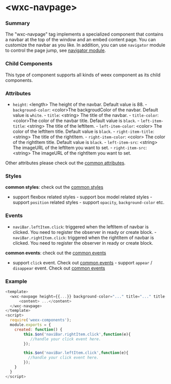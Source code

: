 # &lt;wxc-navpage&gt;

### Summary

The "wxc-navpage" tag implements a specialized component that contains a
navbar at the top of the window and an embed content page. You can customize
the navbar as you like. In addition, you can use `navigator` module to
control the page jump, see [navigator module](../modules/navigator.md).

### Child Components

This type of component supports all kinds of weex component as its child
components.

### Attributes

- `height`: &lt;length&gt; The height of the navbar. Default value is 88.  -
`background-color`: &lt;color&gt;The backgroudColor of the navbar. Default
value is `white`.  - `title`: &lt;string&gt; The title of the navbar.  -
`title-color`: &lt;color&gt;The color of the navbar title. Default value is
`black`.  - `left-item-title`: &lt;string&gt; The title of the leftItem.  -
`left-item-color`: &lt;color&gt; The color of the leftItem title. Default
value is `black`.  - `right-item-title`: &lt;string&gt; The title of the
rightItem.  - `right-item-color`: &lt;color&gt; The color of the rightItem
title. Default value is `black`.  - `left-item-src`: &lt;string&gt; The
imageURL of the leftItem you want to set.  - `right-item-src`:
&lt;string&gt; The imageURL of the rightItem you want to set.

Other attributes please check out the [common
attributes](../references/common-attrs.md).

### Styles

**common styles**: check out the [common styles](../references/common-attrs.md)

- support flexbox related styles - support box model related styles -
support ``position`` related styles - support ``opacity``,
``background-color`` etc.

### Events

- `naviBar.leftItem.click`: triggered when the leftItem of navbar is
clicked. You need to register the observer in ready or create block.  -
`naviBar.rightItem.click`: triggered when the rightItem of navbar is
clicked. You need to register the observer in ready or create block.

**common events**: check out the [common events](../references/common-event.md)

- support `click` event. Check out [common
events](../references/common-event.md)  - support `appear` / `disappear`
event. Check out [common events](../references/common-event.md)

### Example

```js
<template>
  <wxc-navpage height={{...}} background-color="..." title="..." title-color="..." left-item-title="..." left-item-color="..." right-item-src="...">
      <content> ...</content>
  </wxc-navpage>
</template>
<script>
  require('weex-components');
  module.exports = {
    created: function() {
        this.$on('naviBar.rightItem.click',function(e){
           //handle your click event here.
        });

        this.$on('naviBar.leftItem.click',function(e){
          //handle your click event here. 
        });
    }
  }
</script>
```


